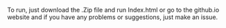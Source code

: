 To run, just download the .Zip file and run Index.html or go to the github.io website and if you have any problems or suggestions, just make an issue.
